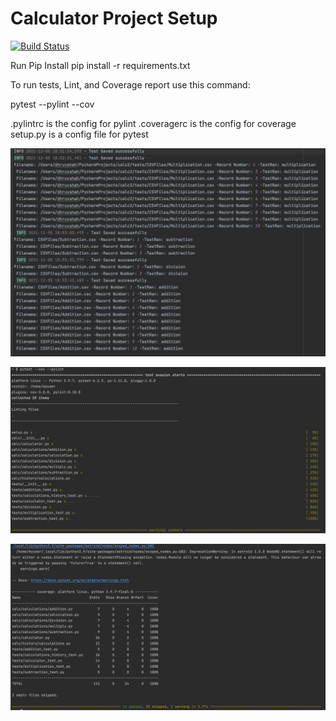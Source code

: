 # Calculator Project Setup
[![Build Status](https://app.travis-ci.com/dhruvshah1996/calc2.svg?branch=main)](https://app.travis-ci.com/dhruvshah1996/calc2)

Run Pip Install
pip install -r requirements.txt

To run tests, Lint, and Coverage report use this command:

pytest  --pylint --cov

.pylintrc is the config for pylint
.coveragerc is the config for coverage
setup.py is a config file for pytest

![](calc/Images/Logfiles.png)

![](calc/Images/Pytest_coverage_report.png)

![](calc/Images/Pytest_Report.png)